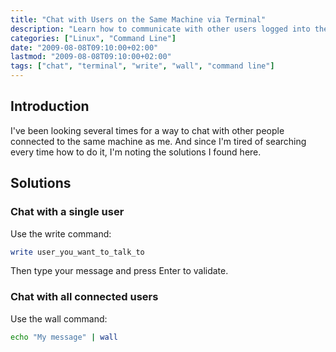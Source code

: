 ```yaml
---
title: "Chat with Users on the Same Machine via Terminal"
description: "Learn how to communicate with other users logged into the same Linux or Unix system using terminal commands like write and wall."
categories: ["Linux", "Command Line"]
date: "2009-08-08T09:10:00+02:00"
lastmod: "2009-08-08T09:10:00+02:00"
tags: ["chat", "terminal", "write", "wall", "command line"]
---
```


## Introduction

I've been looking several times for a way to chat with other people connected to the same machine as me. And since I'm tired of searching every time how to do it, I'm noting the solutions I found here.

## Solutions

### Chat with a single user

Use the write command:

```bash
write user_you_want_to_talk_to
```

Then type your message and press Enter to validate.

### Chat with all connected users

Use the wall command:

```bash
echo "My message" | wall
```
